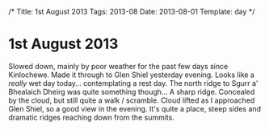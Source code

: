/*
Title: 1st August 2013
Tags: 2013-08
Date: 2013-08-01
Template: day
*/

# 1st August 2013

Slowed down, mainly by poor weather for the past few days since Kinlochewe. Made it through to Glen Shiel yesterday evening. Looks like a *really* wet day today… contemplating a rest day. The north ridge to Sgurr a' Bhealaich Dheirg was quite something though… A sharp ridge. Concealed by the cloud, but still quite a walk / scramble. Cloud lifted as I approached Glen Shiel, so a good view in the evening. It's quite a place, steep sides and dramatic ridges reaching down from the summits.